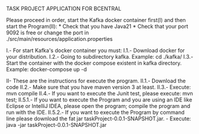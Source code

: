 TASK PROJECT APPLICATION FOR BCENTRAL

Please proceed in order, start the Kafka docker container first(I) and then start the Program(II):
    * Check that you have Java21
    * Check that your port 9092 is free or change the port in ./src/main/resources/application.properties


 I.- For start Kafka's docker container you must:
I.1.- Download docker for your distribution.
I.2.- Going to subdirectory kafka. Example: cd ./kafka/
I.3.- Start the container with the docker compose existent in kafka directory. Example: docker-compose up -d

 II- These are the instructions for execute the program.
II.1.- Download the code
II.2.- Make sure that you have maven version 3 at least.
II.3.- Execute: mvn compile
II.4.- If you want to execute the Junit test, please execute: mvn test;
II.5.1.- If you want to execute the Program and you are using an IDE like Eclipse or IntelliJ IDEA, please open the program; compile the program and run with the IDE.
II.5.2.- If you want to execute the Program by command line please download the fat jar taskProject-0.0.1-SNAPSHOT.jar.
       - Execute: java -jar taskProject-0.0.1-SNAPSHOT.jar
